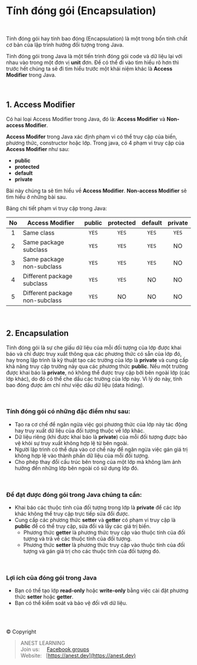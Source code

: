 # Tính đóng gói (Encapsulation)

<br />

Tính đóng gói hay tính bao đóng (Encapsulation) là một trong bốn tính chất cơ bản của lập trình hướng đối tượng trong Java.

Tính đóng gói trong Java là một tiến trình đóng gói code và dữ liệu lại với nhau vào trong một đơn vị **unit** đơn. Để có thể đi vào tìm hiểu rõ hơn thì trước hết chúng ta sẽ đi tìm hiểu trước một khái niệm khác là **Access Modifier** trong Java.

<br />

## 1. Access Modifier

Có hai loại Access Modifier trong Java, đó là: **Access Modifier** và **Non-access Modifier**.

**Access Modifer** trong Java xác định phạm vi có thể truy cập của biến, phương thức, constructor hoặc lớp. Trong java, có 4 phạm vi truy cập của **Access Modifier** như sau:
- **public**
- **protected**
- **default**
- **private**

Bài này chúng ta sẽ tìm hiểu về **Access Modifier**. **Non-access Modifier** sẽ tìm hiểu ở những bài sau.

Bảng chi tiết phạm vi truy cập trong Java:

<center>
  
| No | Access Modifier | public | protected | default | private |
|:--:|-----------------|:------:|:---------:|:-------:|:-------:|
|  1 | Same class                     | `YES` | `YES` | `YES` | `YES` |
|  2 | Same package subclass          | `YES` | `YES` | `YES` |   NO  |
|  3 | Same package non-subclass      | `YES` | `YES` | `YES` |   NO  |
|  4 | Different package subclass     | `YES` | `YES` |   NO  |   NO  |
|  5 | Different package non-subclass | `YES` |   NO  |   NO  |   NO  |

</center>

<br />

## 2. Encapsulation

Tính đóng gói là sự che giấu dữ liệu của mỗi đối tượng của lớp được khai báo và chỉ được truy xuất thông qua các phương thức có sẵn của lớp đó, hay trong lập trình là kỹ thuật tạo các trường của lớp là **private** và cung cấp khả năng truy cập trường này qua các phương thức **public**. Nếu một trường được khai báo là **private**, nó không thể được truy cập bởi bên ngoài lớp (các lớp khác), do đó có thể che dấu các trường của lớp này. Vì lý do này, tính bao đóng được ám chỉ như việc dấu dữ liệu (data hiding).

<br />

### Tính đóng gói có những đặc điểm như sau:
- Tạo ra cơ chế để ngăn ngừa việc gọi phương thức của lớp này tác động hay truy xuất dữ liệu của đối tượng thuộc về lớp khác.
- Dữ liệu riêng (khi được khai báo là **private**) của mỗi đối tượng được bảo vệ khỏi sự truy xuất không hợp lệ từ bên ngoài.
- Người lập trình có thể dựa vào cơ chế này để ngăn ngừa việc gán giá trị không hợp lệ vào thành phần dữ liệu của mỗi đối tượng.
- Cho phép thay đổi cấu trúc bên trong của một lớp mà không làm ảnh hưởng đến những lớp bên ngoài có sử dụng lớp đó.

<br />

### Để đạt được đóng gói trong Java chúng ta cần:
- Khai báo các thuộc tính của đối tượng trong lớp là **private** để các lớp khác không thể truy cập trực tiếp sửa đổi được.
- Cung cấp các phương thức **setter** và **getter** có phạm vi truy cập là **public** để có thể truy cập, sửa đổi và lấy các giá trị biến.
  - Phương thức **getter** là phương thức truy cập vào thuộc tính của đối tượng và trả về các thuộc tính của đối tượng.
  - Phương thức **setter** là phương thức truy cập vào thuộc tính của đối tượng và gán giá trị cho các thuộc tính của đối tượng đó.

<br />

### Lợi ích của đóng gói trong Java
- Bạn có thể tạo lớp **read-only** hoặc **write-only** bằng việc cài đặt phương thức **setter** hoặc **getter**.
- Bạn có thể kiểm soát và bảo vệ đối với dữ liệu.

<br />

##  

© Copyright
> ANEST LEARNING  
> Join us: &nbsp;&nbsp;&nbsp; [Facebook groups](https://www.facebook.com/groups/anest.learning/)  
> Website: &nbsp; [https://anest.dev](https://anest.dev)  
